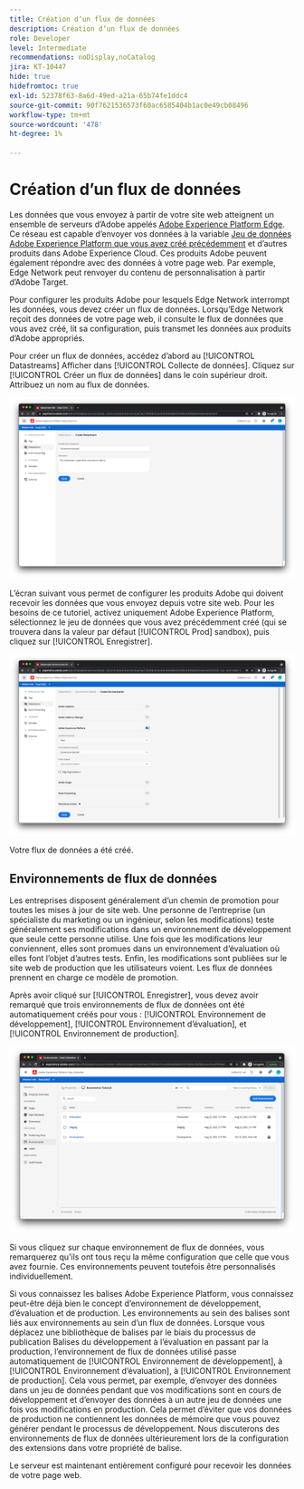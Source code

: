 ```yaml
---
title: Création dʼun flux de données
description: Création dʼun flux de données
role: Developer
level: Intermediate
recommendations: noDisplay,noCatalog
jira: KT-10447
hide: true
hidefromtoc: true
exl-id: 52378f63-8a6d-49ed-a21a-65b74fe1ddc4
source-git-commit: 90f7621536573f60ac6585404b1ac0e49cb08496
workflow-type: tm+mt
source-wordcount: '478'
ht-degree: 1%

---
```


# Création dʼun flux de données

Les données que vous envoyez à partir de votre site web atteignent un ensemble de serveurs d’Adobe appelés [Adobe Experience Platform Edge](https://business.adobe.com/products/experience-platform/experience-platform-edge-network.html). Ce réseau est capable d’envoyer vos données à la variable [Jeu de données Adobe Experience Platform que vous avez créé précédemment](create-a-schema.md) et d’autres produits dans Adobe Experience Cloud. Ces produits Adobe peuvent également répondre avec des données à votre page web. Par exemple, Edge Network peut renvoyer du contenu de personnalisation à partir d’Adobe Target.

Pour configurer les produits Adobe pour lesquels Edge Network interrompt les données, vous devez créer un flux de données. Lorsqu’Edge Network reçoit des données de votre page web, il consulte le flux de données que vous avez créé, lit sa configuration, puis transmet les données aux produits d’Adobe appropriés.

Pour créer un flux de données, accédez d’abord au [!UICONTROL Datastreams] Afficher dans [!UICONTROL Collecte de données]. Cliquez sur [!UICONTROL Créer un flux de données] dans le coin supérieur droit. Attribuez un nom au flux de données.

![Nom et description de la structure de données](../../../assets/implementation-strategy/datastream-name-description.png)

L’écran suivant vous permet de configurer les produits Adobe qui doivent recevoir les données que vous envoyez depuis votre site web. Pour les besoins de ce tutoriel, activez uniquement Adobe Experience Platform, sélectionnez le jeu de données que vous avez précédemment créé (qui se trouvera dans la valeur par défaut [!UICONTROL Prod] sandbox), puis cliquez sur [!UICONTROL Enregistrer].

![Configuration du produit Datastream](../../../assets/implementation-strategy/datastream-product-configuration.png)

Votre flux de données a été créé.

## Environnements de flux de données

Les entreprises disposent généralement d’un chemin de promotion pour toutes les mises à jour de site web. Une personne de l’entreprise (un spécialiste du marketing ou un ingénieur, selon les modifications) teste généralement ses modifications dans un environnement de développement que seule cette personne utilise. Une fois que les modifications leur conviennent, elles sont promues dans un environnement d’évaluation où elles font l’objet d’autres tests. Enfin, les modifications sont publiées sur le site web de production que les utilisateurs voient. Les flux de données prennent en charge ce modèle de promotion.

Après avoir cliqué sur [!UICONTROL Enregistrer], vous devez avoir remarqué que trois environnements de flux de données ont été automatiquement créés pour vous : [!UICONTROL Environnement de développement], [!UICONTROL Environnement d’évaluation], et [!UICONTROL Environnement de production].

![Environnements de flux de données](../../../assets/implementation-strategy/datastream-environments.png)

Si vous cliquez sur chaque environnement de flux de données, vous remarquerez qu’ils ont tous reçu la même configuration que celle que vous avez fournie. Ces environnements peuvent toutefois être personnalisés individuellement.

Si vous connaissez les balises Adobe Experience Platform, vous connaissez peut-être déjà bien le concept d’environnement de développement, d’évaluation et de production. Les environnements au sein des balises sont liés aux environnements au sein d’un flux de données. Lorsque vous déplacez une bibliothèque de balises par le biais du processus de publication Balises du développement à l’évaluation en passant par la production, l’environnement de flux de données utilisé passe automatiquement de [!UICONTROL Environnement de développement], à [!UICONTROL Environnement d’évaluation], à [!UICONTROL Environnement de production]. Cela vous permet, par exemple, d’envoyer des données dans un jeu de données pendant que vos modifications sont en cours de développement et d’envoyer des données à un autre jeu de données une fois vos modifications en production. Cela permet d’éviter que vos données de production ne contiennent les données de mémoire que vous pouvez générer pendant le processus de développement. Nous discuterons des environnements de flux de données ultérieurement lors de la configuration des extensions dans votre propriété de balise.

Le serveur est maintenant entièrement configuré pour recevoir les données de votre page web.
